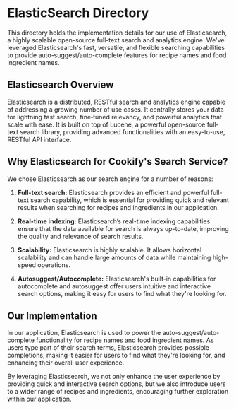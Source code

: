 # ElasticSearch Directory

This directory holds the implementation details for our use of Elasticsearch, a highly scalable open-source full-text search and analytics engine. We've leveraged Elasticsearch's fast, versatile, and flexible searching capabilities to provide auto-suggest/auto-complete features for recipe names and food ingredient names.

## Elasticsearch Overview

Elasticsearch is a distributed, RESTful search and analytics engine capable of addressing a growing number of use cases. It centrally stores your data for lightning fast search, fine‑tuned relevancy, and powerful analytics that scale with ease. It is built on top of Lucene, a powerful open-source full-text search library, providing advanced functionalities with an easy-to-use, RESTful API interface.

## Why Elasticsearch for Cookify's Search Service?

We chose Elasticsearch as our search engine for a number of reasons:

1. **Full-text search:** Elasticsearch provides an efficient and powerful full-text search capability, which is essential for providing quick and relevant results when searching for recipes and ingredients in our application.

2. **Real-time indexing:** Elasticsearch’s real-time indexing capabilities ensure that the data available for search is always up-to-date, improving the quality and relevance of search results.

3. **Scalability:** Elasticsearch is highly scalable. It allows horizontal scalability and can handle large amounts of data while maintaining high-speed operations.

4. **Autosuggest/Autocomplete:** Elasticsearch's built-in capabilities for autocomplete and autosuggest offer users intuitive and interactive search options, making it easy for users to find what they're looking for.

## Our Implementation

In our application, Elasticsearch is used to power the auto-suggest/auto-complete functionality for recipe names and food ingredient names. As users type part of their search terms, Elasticsearch provides possible completions, making it easier for users to find what they're looking for, and enhancing their overall user experience.

By leveraging Elasticsearch, we not only enhance the user experience by providing quick and interactive search options, but we also introduce users to a wider range of recipes and ingredients, encouraging further exploration within our application.
